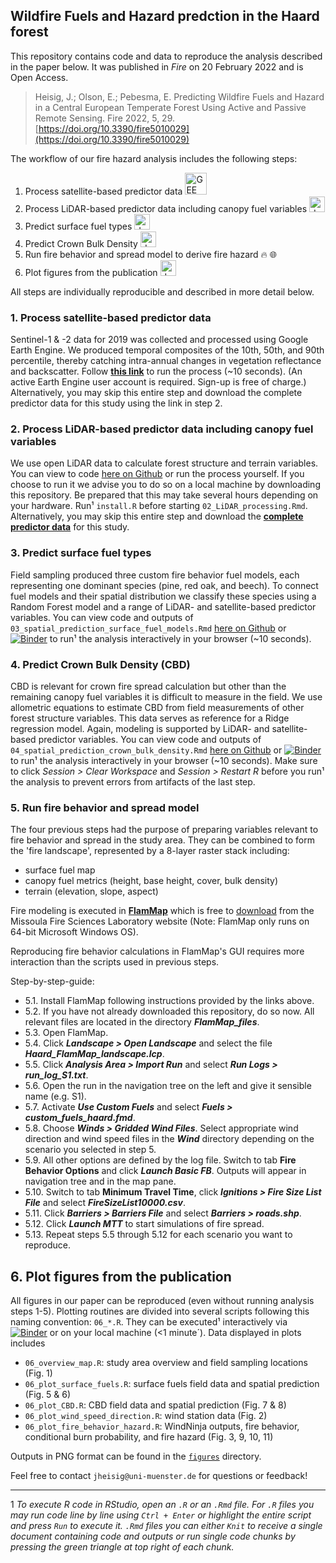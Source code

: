 ## Wildfire Fuels and Hazard predction in the Haard forest

This repository contains code and data to reproduce the analysis described in the paper below. It was published in *Fire* on 20 February 2022 and is Open Access.

> Heisig, J.; Olson, E.; Pebesma, E. Predicting Wildfire Fuels and Hazard in a Central European Temperate Forest Using Active and Passive Remote Sensing. Fire 2022, 5, 29. [https://doi.org/10.3390/fire5010029](https://doi.org/10.3390/fire5010029)


The workflow of our fire hazard analysis includes the following steps:

1. Process satellite-based predictor data <img src="https://image.pngaaa.com/772/546772-middle.png" title="GEE" width="35"/>
2. Process LiDAR-based predictor data including canopy fuel variables <img src="https://www.clipartmax.com/png/middle/13-137348_logo-r-programming.png" alt="drawing" title="R" width="25"/>
3. Predict surface fuel types <img src="https://www.clipartmax.com/png/middle/13-137348_logo-r-programming.png" alt="drawing" title="R" width="25"/>
4. Predict Crown Bulk Density <img src="https://www.clipartmax.com/png/middle/13-137348_logo-r-programming.png" alt="drawing" title="R" width="25"/>
5. Run fire behavior and spread model to derive fire hazard :fire: :globe_with_meridians:
6. Plot figures from the publication <img src="https://www.clipartmax.com/png/middle/13-137348_logo-r-programming.png" alt="drawing" title="R" width="25"/>

All steps are individually reproducible and described in more detail below.

### 1. Process satellite-based predictor data

Sentinel-1 & -2 data for 2019 was collected and processed using Google Earth Engine. We produced temporal composites of the 10th, 50th, and 90th percentile, thereby catching intra-annual changes in vegetation reflectance and backscatter. Follow [**this link**](https://code.earthengine.google.com/5458224e8dc2182e7fecf6bb9398444e) to run the process (~10 seconds). (An active Earth Engine user account is required. Sign-up is free of charge.)
Alternatively, you may skip this entire step and download the complete predictor data for this study using the link in step 2.

### 2. Process LiDAR-based predictor data including canopy fuel variables

We use open LiDAR data to calculate forest structure and terrain variables. 
You can view to code [here on Github](02_LiDAR_processing.md) or run the process yourself. If you choose to run it we advise you to do so on a local machine by downloading this repository. Be prepared that this may take several hours depending on your hardware. Run¹ `install.R` before starting `02_LiDAR_processing.Rmd`. Alternatively, you may skip this entire step and download the [**complete predictor data**](https://uni-muenster.sciebo.de/s/XPEk2uBClq2v3ob) for this study.

### 3. Predict surface fuel types

Field sampling produced three custom fire behavior fuel models, each representing one dominant species (pine, red oak, and beech). To connect fuel models and their spatial distribution we classify these species using a Random Forest model and a range of LiDAR- and satellite-based predictor variables.
You can view code and outputs of `03_spatial_prediction_surface_fuel_models.Rmd` [here on Github](03_spatial_prediction_surface_fuel_models.md) or [![Binder](https://mybinder.org/badge_logo.svg)](https://mybinder.org/v2/gh/joheisig/Haard_Wildfire_Fuels_Hazard/main?urlpath=rstudio) to run¹ the analysis interactively in your browser (~10 seconds).

### 4. Predict Crown Bulk Density (CBD)

CBD is relevant for crown fire spread calculation but other than the remaining canopy fuel variables it is difficult to measure in the field. We use allometric equations to estimate CBD from field measurements of other forest structure variables. This data serves as reference for a Ridge regression model. Again, modeling is supported by LiDAR- and satellite-based predictor variables. 
You can view code and outputs of `04_spatial_prediction_crown_bulk_density.Rmd` [here on Github](04_spatial_prediction_crown_bulk_density.md) or [![Binder](https://mybinder.org/badge_logo.svg)](https://mybinder.org/v2/gh/joheisig/Haard_Wildfire_Fuels_Hazard/main?urlpath=rstudio) to run¹ the analysis interactively in your browser (~10 seconds). Make sure to click *Session > Clear Workspace* and *Session > Restart R* before you run¹ the analysis to prevent errors from artifacts of the last step.

### 5. Run fire behavior and spread model

The four previous steps had the purpose of preparing variables relevant to fire behavior and spread in the study area. They can be combined to form the 'fire landscape', represented by a 8-layer raster stack including:

- surface fuel map
- canopy fuel metrics (height, base height, cover, bulk density)
- terrain (elevation, slope, aspect)

Fire modeling is executed in [**FlamMap**](https://www.firelab.org/project/flammap) which is free to [download](https://www.firelab.org/media/709) from the Missoula Fire Sciences Laboratory website (Note: FlamMap only runs on 64-bit Microsoft Windows OS).

Reproducing fire behavior calculations in FlamMap's GUI requires more interaction than the scripts used in previous steps. 

Step-by-step-guide:

- 5.1. Install FlamMap following instructions provided by the links above.
- 5.2. If you have not already downloaded this repository, do so now. All relevant files are located in the directory ***FlamMap_files***.
- 5.3. Open FlamMap. 
- 5.4. Click ***Landscape > Open Landscape*** and select the file ***Haard_FlamMap_landscape.lcp***.
- 5.5. Click ***Analysis Area > Import Run*** and select ***Run Logs > run_log_S1.txt***.
- 5.6. Open the run in the navigation tree on the left and give it sensible name (e.g. S1).
- 5.7. Activate ***Use Custom Fuels*** and select ***Fuels > custom_fuels_haard.fmd***.
- 5.8. Choose ***Winds > Gridded Wind Files***. Select appropriate wind direction and wind speed files in the ***Wind*** directory depending on the scenario you selected in step 5.
- 5.9. All other options are defined by the log file. Switch to tab **Fire Behavior Options** and click ***Launch Basic FB***. Outputs will appear in navigation tree and in the map pane.
- 5.10. Switch to tab **Minimum Travel Time**, click ***Ignitions > Fire Size List File*** and select ***FireSizeList10000.csv***.
- 5.11. Click ***Barriers > Barriers File*** and select ***Barriers > roads.shp***.
- 5.12. Click ***Launch MTT*** to start simulations of fire spread. 
- 5.13. Repeat steps 5.5 through 5.12 for each scenario you want to reproduce.

## 6. Plot figures from the publication

All figures in our paper can be reproduced (even without running analysis steps 1-5). Plotting routines are divided into several scripts following this naming convention: `06_*.R`. They can be executed¹ interactively via [![Binder](https://mybinder.org/badge_logo.svg)](https://mybinder.org/v2/gh/joheisig/Haard_Wildfire_Fuels_Hazard/main?urlpath=rstudio) or on your local machine (<1 minute´). Data displayed in plots includes

- `06_overview_map.R`: study area overview and field sampling locations (Fig. 1)
- `06_plot_surface_fuels.R`: surface fuels field data and spatial prediction (Fig. 5 & 6)
- `06_plot_CBD.R`: CBD field data and spatial prediction (Fig. 7 & 8)
- `06_plot_wind_speed_direction.R`: wind station data (Fig. 2)
- `06_plot_fire_behavior_hazard.R`: WindNinja outputs, fire behavior, conditional burn probability, and fire hazard (Fig. 3, 9, 10, 11)

Outputs in PNG format can be found in the [`figures`](figures) directory.

Feel free to contact `jheisig@uni-muenster.de` for questions or feedback!


---

1 *To execute R code in RStudio, open an `.R` or an `.Rmd` file. For `.R` files you may run code line by line using `Ctrl + Enter` or highlight the entire script and press `Run` to execute it. `.Rmd` files you can either `Knit` to receive a single document containing code and outputs or run single code chunks by pressing the green triangle at top right of each chunk.*
